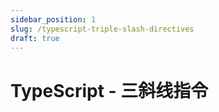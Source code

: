 ```yaml
---
sidebar_position: 1
slug: /typescript-triple-slash-directives
draft: true
---
```


# TypeScript - 三斜线指令

